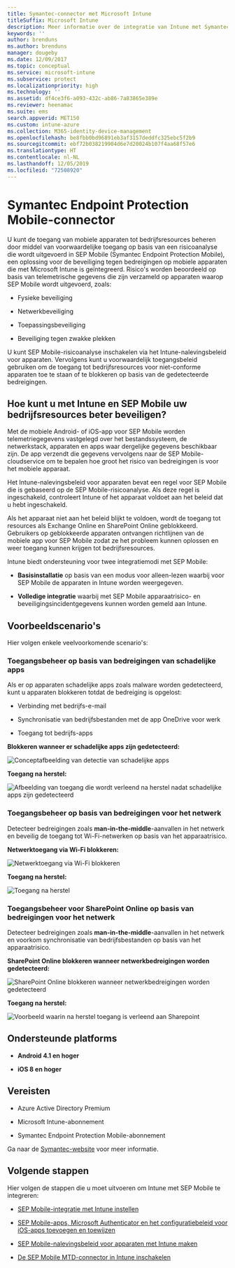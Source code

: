 ```yaml
---
title: Symantec-connector met Microsoft Intune
titleSuffix: Microsoft Intune
description: Meer informatie over de integratie van Intune met Symantec Endpoint Protection Mobile om de toegang van mobiele apparaten tot bedrijfsresources te beheren.
keywords: ''
author: brenduns
ms.author: brenduns
manager: dougeby
ms.date: 12/09/2017
ms.topic: conceptual
ms.service: microsoft-intune
ms.subservice: protect
ms.localizationpriority: high
ms.technology: ''
ms.assetid: df4ce3f6-a093-432c-ab86-7a83865e389e
ms.reviewer: heenamac
ms.suite: ems
search.appverid: MET150
ms.custom: intune-azure
ms.collection: M365-identity-device-management
ms.openlocfilehash: be8fbb0bd96891eb3af3157deddfc325ebc5f2b9
ms.sourcegitcommit: ebf72b038219904d6e7d20024b107f4aa68f57e6
ms.translationtype: HT
ms.contentlocale: nl-NL
ms.lasthandoff: 12/05/2019
ms.locfileid: "72508920"
---
```

# <a name="symantec-endpoint-protection-mobile-connector"></a>Symantec Endpoint Protection Mobile-connector

U kunt de toegang van mobiele apparaten tot bedrijfsresources beheren door middel van voorwaardelijke toegang op basis van een risicoanalyse die wordt uitgevoerd in SEP Mobile (Symantec Endpoint Protection Mobile), een oplossing voor de beveiliging tegen bedreigingen op mobiele apparaten die met Microsoft Intune is geïntegreerd. Risico's worden beoordeeld op basis van telemetrische gegevens die zijn verzameld op apparaten waarop SEP Mobile wordt uitgevoerd, zoals:

- Fysieke beveiliging

- Netwerkbeveiliging

- Toepassingsbeveiliging

- Beveiliging tegen zwakke plekken

U kunt SEP Mobile-risicoanalyse inschakelen via het Intune-nalevingsbeleid voor apparaten. Vervolgens kunt u voorwaardelijk toegangsbeleid gebruiken om de toegang tot bedrijfsresources voor niet-conforme apparaten toe te staan of te blokkeren op basis van de gedetecteerde bedreigingen.

## <a name="how-do-intune-and-sep-mobile-help-protect-your-company-resources"></a>Hoe kunt u met Intune en SEP Mobile uw bedrijfsresources beter beveiligen?

Met de mobiele Android- of iOS-app voor SEP Mobile worden telemetriegegevens vastgelegd over het bestandssysteem, de netwerkstack, apparaten en apps waar dergelijke gegevens beschikbaar zijn. De app verzendt die gegevens vervolgens naar de SEP Mobile-cloudservice om te bepalen hoe groot het risico van bedreigingen is voor het mobiele apparaat.

Het Intune-nalevingsbeleid voor apparaten bevat een regel voor SEP Mobile die is gebaseerd op de SEP Mobile-risicoanalyse. Als deze regel is ingeschakeld, controleert Intune of het apparaat voldoet aan het beleid dat u hebt ingeschakeld.

Als het apparaat niet aan het beleid blijkt te voldoen, wordt de toegang tot resources als Exchange Online en SharePoint Online geblokkeerd. Gebruikers op geblokkeerde apparaten ontvangen richtlijnen van de mobiele app voor SEP Mobile zodat ze het probleem kunnen oplossen en weer toegang kunnen krijgen tot bedrijfsresources.

Intune biedt ondersteuning voor twee integratiemodi met SEP Mobile:

- **Basisinstallatie** op basis van een modus voor alleen-lezen waarbij voor SEP Mobile de apparaten in Intune worden weergegeven.

- **Volledige integratie** waarbij met SEP Mobile apparaatrisico- en beveiligingsincidentgegevens kunnen worden gemeld aan Intune.

## <a name="sample-scenarios"></a>Voorbeeldscenario's

Hier volgen enkele veelvoorkomende scenario's:

### <a name="control-access-based-on-threats-from-malicious-apps"></a>Toegangsbeheer op basis van bedreigingen van schadelijke apps

Als er op apparaten schadelijke apps zoals malware worden gedetecteerd, kunt u apparaten blokkeren totdat de bedreiging is opgelost:

- Verbinding met bedrijfs-e-mail

- Synchronisatie van bedrijfsbestanden met de app OneDrive voor werk

- Toegang tot bedrijfs-apps

**Blokkeren wanneer er schadelijke apps zijn gedetecteerd:**

![Conceptafbeelding van detectie van schadelijke apps](./media/skycure-mobile-threat-defense-connector/symantec-arch-1.png)

**Toegang na herstel:**

![Afbeelding van toegang die wordt verleend na herstel nadat schadelijke apps zijn gedetecteerd](./media/skycure-mobile-threat-defense-connector/symantec-arch-2.png)

### <a name="control-access-based-on-threat-to-network"></a>Toegangsbeheer op basis van bedreigingen voor het netwerk

Detecteer bedreigingen zoals **man-in-the-middle**-aanvallen in het netwerk en beveilig de toegang tot Wi-Fi-netwerken op basis van het apparaatrisico.

**Netwerktoegang via Wi-Fi blokkeren:**

![Netwerktoegang via Wi-Fi blokkeren](./media/skycure-mobile-threat-defense-connector/symantec-arch-3.png)

**Toegang na herstel:**

![Toegang na herstel](./media/skycure-mobile-threat-defense-connector/symantec-arch-4.png)

### <a name="control-access-to-sharepoint-online-based-on-threat-to-network"></a>Toegangsbeheer voor SharePoint Online op basis van bedreigingen voor het netwerk

Detecteer bedreigingen zoals **man-in-the-middle**-aanvallen in het netwerk en voorkom synchronisatie van bedrijfsbestanden op basis van het apparaatrisico.

**SharePoint Online blokkeren wanneer netwerkbedreigingen worden gedetecteerd:**

![SharePoint Online blokkeren wanneer netwerkbedreigingen worden gedetecteerd](./media/skycure-mobile-threat-defense-connector/symantec-arch-5.png)

**Toegang na herstel:**

![Voorbeeld waarin na herstel toegang is verleend aan Sharepoint](./media/skycure-mobile-threat-defense-connector/symantec-arch-6.png)

## <a name="supported-platforms"></a>Ondersteunde platforms

- **Android 4.1 en hoger**

- **iOS 8 en hoger**

## <a name="pre-requisites"></a>Vereisten

- Azure Active Directory Premium

- Microsoft Intune-abonnement

- Symantec Endpoint Protection Mobile-abonnement

Ga naar de [Symantec-website](https://www.skycure.com/skycure-microsoft-integration/) voor meer informatie.

## <a name="next-steps"></a>Volgende stappen

Hier volgen de stappen die u moet uitvoeren om Intune met SEP Mobile te integreren:

- [SEP Mobile-integratie met Intune instellen](skycure-mtd-connector-integration.md)

- [SEP Mobile-apps, Microsoft Authenticator en het configuratiebeleid voor iOS-apps toevoegen en toewijzen](mtd-apps-ios-app-configuration-policy-add-assign.md)

- [SEP Mobile-nalevingsbeleid voor apparaten met Intune maken](mtd-device-compliance-policy-create.md)

- [De SEP Mobile MTD-connector in Intune inschakelen](mtd-connector-enable.md)
